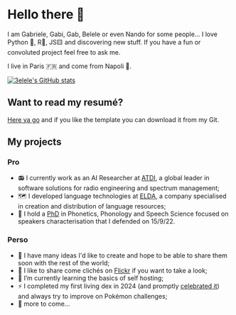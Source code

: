 # Hello there 👋

I am Gabriele, Gabi, Gab, Belele or even Nando for some people... I love Python 🐍, R🔬, JS🟨 and discovering new stuff. If you have a fun or convoluted project feel free to ask me.

I live in Paris 🇫🇷 and come from Napoli 🍕.

[![3elele's GitHub stats](https://github-readme-stats.vercel.app/api?username=3elele&show_icons=true&theme=solarized-light&rank_icon=github&hide=issues&include_all_commits=true)](https://github.com/anuraghazra/github-readme-stats)

## Want to read my resumé?

[Here ya go](cv/cv_en.pdf) and if you like the template you can download it from my Git.

## My projects

### Pro

- 📻 I currently work as an AI Researcher at [ATDI](https://atdi.com), a global leader in software solutions for radio engineering and spectrum management;
- 🗺️ I developed language technologies at [ELDA](https://github.com/ELDAELRA), a company specialised in creation and distribution of language resources;
- 🧐 I hold a [PhD](https://www.afcp-parole.org/wp-content/uploads/2023/01/These_CHIGNOLI_Gabriele_2022.pdf) in Phonetics, Phonology and Speech Science focused on speakers characterisation that I defended on 15/9/22.

### Perso

- 🔭 I have many ideas I'd like to create and hope to be able to share them soon with the rest of the world;
- 📸 I like to share come clichés on [Flickr](https://www.flickr.com/people/154388964@N02/) if you want to take a look;
- 🌱 I’m currently learning the basics of self hosting;
- ⚡ I completed my first living dex in 2024 (and promptly [celebrated it](img/IMG_1433.JPG)) and always try to improve on Pokémon challenges;
- 🧶 more to come...

